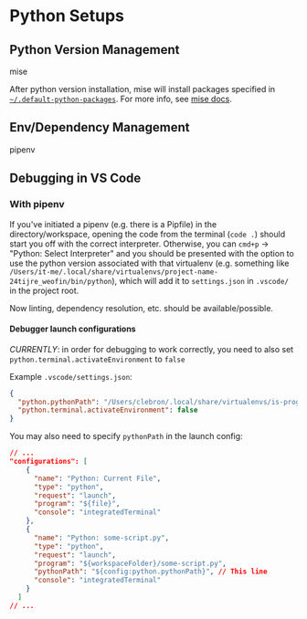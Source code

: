 Python Setups
=============

Python Version Management
-------------------------

mise

After python version installation, mise will install packages specified in [`~/.default-python-packages`](/create_dot_default-python-packages).
For more info, see [mise docs](https://mise.jdx.dev/lang/python.html#default-python-packages).

Env/Dependency Management
-------------------------

pipenv

Debugging in VS Code
--------------------

### With pipenv

If you've initiated a pipenv (e.g. there is a Pipfile) in the directory/workspace, opening the code from the terminal (`code .`) should start you off with the correct interpreter. Otherwise, you can `cmd+p` -> "Python: Select Interpreter" and you should be presented with the option to use the python version associated with that virtualenv (e.g. something like `/Users/it-me/.local/share/virtualenvs/project-name-24tijre_weofin/bin/python`), which will add it to `settings.json` in `.vscode/` in the project root.

Now linting, dependency resolution, etc. should be available/possible.

#### Debugger launch configurations

_CURRENTLY_: in order for debugging to work correctly, you need to also set `python.terminal.activateEnvironment` to `false`

Example `.vscode/settings.json`:

```json
{
  "python.pythonPath": "/Users/clebron/.local/share/virtualenvs/is-programmatic-backfill-opG_phFt/bin/python",
  "python.terminal.activateEnvironment": false
}
```

You may also need to specify `pythonPath` in the launch config:

```json
// ...
"configurations": [
    {
      "name": "Python: Current File",
      "type": "python",
      "request": "launch",
      "program": "${file}",
      "console": "integratedTerminal"
    },
    {
      "name": "Python: some-script.py",
      "type": "python",
      "request": "launch",
      "program": "${workspaceFolder}/some-script.py",
      "pythonPath": "${config:python.pythonPath}", // This line
      "console": "integratedTerminal"
    }
  ]
// ...
```
